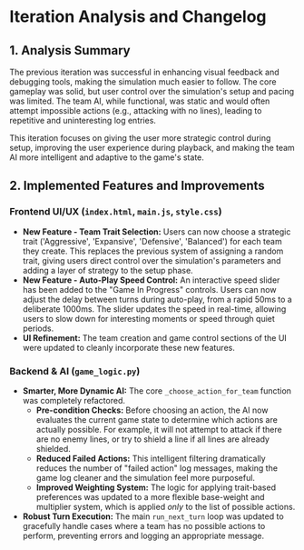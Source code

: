 # Iteration Analysis and Changelog

## 1. Analysis Summary
The previous iteration was successful in enhancing visual feedback and debugging tools, making the simulation much easier to follow. The core gameplay was solid, but user control over the simulation's setup and pacing was limited. The team AI, while functional, was static and would often attempt impossible actions (e.g., attacking with no lines), leading to repetitive and uninteresting log entries.

This iteration focuses on giving the user more strategic control during setup, improving the user experience during playback, and making the team AI more intelligent and adaptive to the game's state.

## 2. Implemented Features and Improvements

### Frontend UI/UX (`index.html`, `main.js`, `style.css`)
-   **New Feature - Team Trait Selection:** Users can now choose a strategic trait ('Aggressive', 'Expansive', 'Defensive', 'Balanced') for each team they create. This replaces the previous system of assigning a random trait, giving users direct control over the simulation's parameters and adding a layer of strategy to the setup phase.
-   **New Feature - Auto-Play Speed Control:** An interactive speed slider has been added to the "Game In Progress" controls. Users can now adjust the delay between turns during auto-play, from a rapid 50ms to a deliberate 1000ms. The slider updates the speed in real-time, allowing users to slow down for interesting moments or speed through quiet periods.
-   **UI Refinement:** The team creation and game control sections of the UI were updated to cleanly incorporate these new features.

### Backend & AI (`game_logic.py`)
-   **Smarter, More Dynamic AI:** The core `_choose_action_for_team` function was completely refactored.
    -   **Pre-condition Checks:** Before choosing an action, the AI now evaluates the current game state to determine which actions are actually possible. For example, it will not attempt to attack if there are no enemy lines, or try to shield a line if all lines are already shielded.
    -   **Reduced Failed Actions:** This intelligent filtering dramatically reduces the number of "failed action" log messages, making the game log cleaner and the simulation feel more purposeful.
    -   **Improved Weighting System:** The logic for applying trait-based preferences was updated to a more flexible base-weight and multiplier system, which is applied *only* to the list of possible actions.
-   **Robust Turn Execution:** The main `run_next_turn` loop was updated to gracefully handle cases where a team has no possible actions to perform, preventing errors and logging an appropriate message.
